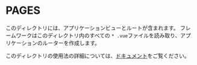 # PAGES

このディレクトリには、アプリケーションビューとルートが含まれます。
フレームワークはこのディレクトリ内のすべての `* .vue`ファイルを読み取り、アプリケーションのルーターを作成します。

このディレクトリの使用法の詳細については、[ドキュメント](https://nuxtjs.org/guide/routing)をご覧ください。
